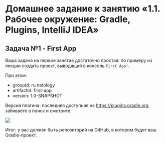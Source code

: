 # Домашнее задание к занятию «1.1. Рабочее окружение: Gradle, Plugins, IntelliJ IDEA»

## Задача №1 - First App

Ваша задача на первое занятие достаточно простая: по примеру из лекции создать проект, выводящий в консоль `First App!`.

При этом:
* groupId: ru.netology
* artifactId: first-app
* version: 1.0-SNAPSHOT

Версия плагина: последняя доступная на https://plugins.gradle.org, забиваете в поиск и смотрите:

![](pic/gradle-plugins.png)

Итог: у вас должен быть репозиторий на GitHub, в котором будет ваш Gradle-проект.